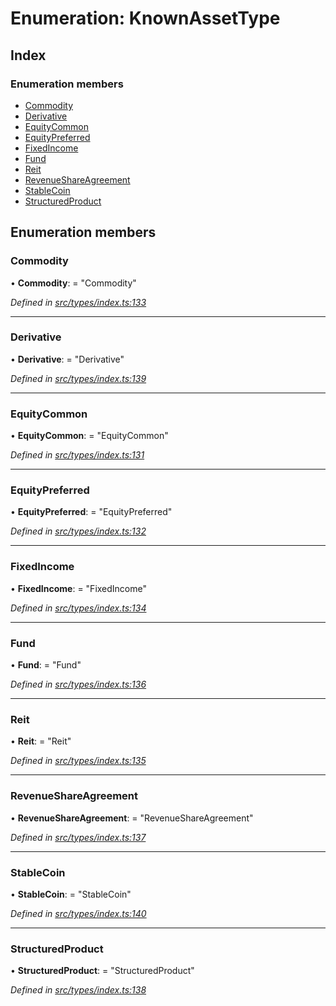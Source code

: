 # Enumeration: KnownAssetType

## Index

### Enumeration members

* [Commodity](knownassettype.md#commodity)
* [Derivative](knownassettype.md#derivative)
* [EquityCommon](knownassettype.md#equitycommon)
* [EquityPreferred](knownassettype.md#equitypreferred)
* [FixedIncome](knownassettype.md#fixedincome)
* [Fund](knownassettype.md#fund)
* [Reit](knownassettype.md#reit)
* [RevenueShareAgreement](knownassettype.md#revenueshareagreement)
* [StableCoin](knownassettype.md#stablecoin)
* [StructuredProduct](knownassettype.md#structuredproduct)

## Enumeration members

###  Commodity

• **Commodity**: = "Commodity"

*Defined in [src/types/index.ts:133](https://github.com/PolymathNetwork/polymesh-sdk/blob/31a16a34/src/types/index.ts#L133)*

___

###  Derivative

• **Derivative**: = "Derivative"

*Defined in [src/types/index.ts:139](https://github.com/PolymathNetwork/polymesh-sdk/blob/31a16a34/src/types/index.ts#L139)*

___

###  EquityCommon

• **EquityCommon**: = "EquityCommon"

*Defined in [src/types/index.ts:131](https://github.com/PolymathNetwork/polymesh-sdk/blob/31a16a34/src/types/index.ts#L131)*

___

###  EquityPreferred

• **EquityPreferred**: = "EquityPreferred"

*Defined in [src/types/index.ts:132](https://github.com/PolymathNetwork/polymesh-sdk/blob/31a16a34/src/types/index.ts#L132)*

___

###  FixedIncome

• **FixedIncome**: = "FixedIncome"

*Defined in [src/types/index.ts:134](https://github.com/PolymathNetwork/polymesh-sdk/blob/31a16a34/src/types/index.ts#L134)*

___

###  Fund

• **Fund**: = "Fund"

*Defined in [src/types/index.ts:136](https://github.com/PolymathNetwork/polymesh-sdk/blob/31a16a34/src/types/index.ts#L136)*

___

###  Reit

• **Reit**: = "Reit"

*Defined in [src/types/index.ts:135](https://github.com/PolymathNetwork/polymesh-sdk/blob/31a16a34/src/types/index.ts#L135)*

___

###  RevenueShareAgreement

• **RevenueShareAgreement**: = "RevenueShareAgreement"

*Defined in [src/types/index.ts:137](https://github.com/PolymathNetwork/polymesh-sdk/blob/31a16a34/src/types/index.ts#L137)*

___

###  StableCoin

• **StableCoin**: = "StableCoin"

*Defined in [src/types/index.ts:140](https://github.com/PolymathNetwork/polymesh-sdk/blob/31a16a34/src/types/index.ts#L140)*

___

###  StructuredProduct

• **StructuredProduct**: = "StructuredProduct"

*Defined in [src/types/index.ts:138](https://github.com/PolymathNetwork/polymesh-sdk/blob/31a16a34/src/types/index.ts#L138)*

